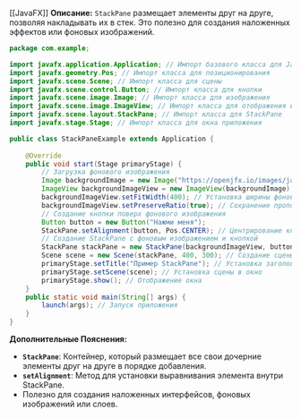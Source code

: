 [[JavaFX]]
**Описание:** `StackPane` размещает элементы друг на друге, позволяя накладывать их в стек. Это полезно для создания наложенных эффектов или фоновых изображений.

```java ignore
package com.example;

import javafx.application.Application; // Импорт базового класса для JavaFX-приложений
import javafx.geometry.Pos; // Импорт класса для позиционирования
import javafx.scene.Scene; // Импорт класса для сцены
import javafx.scene.control.Button; // Импорт класса для кнопки
import javafx.scene.image.Image; // Импорт класса для изображения
import javafx.scene.image.ImageView; // Импорт класса для отображения изображения
import javafx.scene.layout.StackPane; // Импорт класса для StackPane
import javafx.stage.Stage; // Импорт класса для окна приложения

public class StackPaneExample extends Application {
    
    @Override
    public void start(Stage primaryStage) {
        // Загрузка фонового изображения
        Image backgroundImage = new Image("https://openjfx.io/images/javafx-overview.png"); // Замените URL на доступное изображение или используйте путь к локальному файлу
        ImageView backgroundImageView = new ImageView(backgroundImage); // Создание ImageView для фонового изображения
        backgroundImageView.setFitWidth(400); // Установка ширины фонового изображения
        backgroundImageView.setPreserveRatio(true); // Сохранение пропорций
        // Создание кнопки поверх фонового изображения
        Button button = new Button("Нажми меня");
        StackPane.setAlignment(button, Pos.CENTER); // Центрирование кнопки
        // Создание StackPane с фоновым изображением и кнопкой
        StackPane stackPane = new StackPane(backgroundImageView, button);
        Scene scene = new Scene(stackPane, 400, 300); // Создание сцены с StackPane и размером
        primaryStage.setTitle("Пример StackPane"); // Установка заголовка окна
        primaryStage.setScene(scene); // Установка сцены в окно
        primaryStage.show(); // Отображение окна
    }
    public static void main(String[] args) {
        launch(args); // Запуск приложения
    }
}
```

**Дополнительные Пояснения:**

- **`StackPane`**: Контейнер, который размещает все свои дочерние элементы друг на друге в порядке добавления.
- **`setAlignment`**: Метод для установки выравнивания элемента внутри StackPane.
- Полезно для создания наложенных интерфейсов, фоновых изображений или слоев.